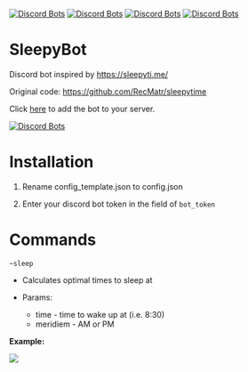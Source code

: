 [![Discord Bots](https://discordbots.org/api/widget/lib/438208284239855636.svg?noavatar=true)](https://discordbots.org/bot/438208284239855636)
[![Discord Bots](https://discordbots.org/api/widget/status/438208284239855636.svg?noavatar=true)](https://discordbots.org/bot/353373501274456065)
[![Discord Bots](https://discordbots.org/api/widget/servers/438208284239855636.svg?noavatar=true)](https://discordbots.org/bot/353373501274456065)
[![Discord Bots](https://discordbots.org/api/widget/upvotes/438208284239855636.svg?noavatar=true)](https://discordbots.org/bot/353373501274456065)
# SleepyBot
Discord bot inspired by https://sleepyti.me/

Original code: https://github.com/RecMatr/sleepytime

Click [here](https://discordapp.com/api/oauth2/authorize?client_id=438208284239855636&permissions=83968&scope=bot) to add the bot to your server.

[![Discord Bots](https://discordbots.org/api/widget/438208284239855636.svg)](https://discordbots.org/bot/438208284239855636)

# Installation
1. Rename config_template.json to config.json

2. Enter your discord bot token in the field of `bot_token`

# Commands
`~sleep`

* Calculates optimal times to sleep at

* Params:
  * time - time to wake up at (i.e. 8:30)
  * meridiem - AM or PM

**Example:**

![](https://puu.sh/A9u1d/b6dd01d3e4.png)

